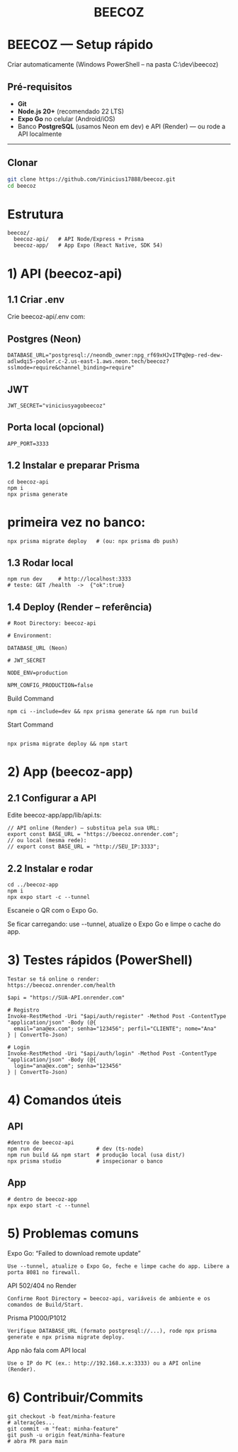 # <h1 align="center"> BEECOZ </h1>

# BEECOZ — Setup rápido
Criar automaticamente (Windows PowerShell – na pasta C:\dev\beecoz)

## Pré-requisitos
- **Git**
- **Node.js 20+** (recomendado 22 LTS)
- **Expo Go** no celular (Android/iOS)
- Banco **PostgreSQL** (usamos Neon em dev) e API (Render) — ou rode a API localmente

---

## Clonar
```bash
git clone https://github.com/Vinicius17888/beecoz.git
cd beecoz
```

# Estrutura
```
beecoz/
  beecoz-api/   # API Node/Express + Prisma
  beecoz-app/   # App Expo (React Native, SDK 54)
```


# 1) API (beecoz-api)
## 1.1 Criar .env

Crie beecoz-api/.env com:

## Postgres (Neon)
```
DATABASE_URL="postgresql://neondb_owner:npg_rf69xHJvITPq@ep-red-dew-adlwdqi5-pooler.c-2.us-east-1.aws.neon.tech/beecoz?sslmode=require&channel_binding=require"
```

## JWT
```
JWT_SECRET="viniciusyagobeecoz"
```

## Porta local (opcional)
```
APP_PORT=3333
```


## 1.2 Instalar e preparar Prisma
```
cd beecoz-api
npm i
npx prisma generate
```
# primeira vez no banco:
```
npx prisma migrate deploy   # (ou: npx prisma db push)
```
## 1.3 Rodar local
```
npm run dev     # http://localhost:3333
# teste: GET /health  ->  {"ok":true}
```

## 1.4 Deploy (Render – referência)
```
# Root Directory: beecoz-api

# Environment:

DATABASE_URL (Neon)

# JWT_SECRET

NODE_ENV=production

NPM_CONFIG_PRODUCTION=false
```
Build Command
```
npm ci --include=dev && npx prisma generate && npm run build

```
Start Command
```

npx prisma migrate deploy && npm start
```

# 2) App (beecoz-app)
## 2.1 Configurar a API
Edite beecoz-app/app/lib/api.ts:
```
// API online (Render) — substitua pela sua URL:
export const BASE_URL = "https://beecoz.onrender.com";
// ou local (mesma rede):
// export const BASE_URL = "http://SEU_IP:3333";
```

## 2.2 Instalar e rodar
```
cd ../beecoz-app
npm i
npx expo start -c --tunnel
```
Escaneie o QR com o Expo Go.

Se ficar carregando: use --tunnel, atualize o Expo Go e limpe o cache do app.

# 3) Testes rápidos (PowerShell)
```
Testar se tá online o render:
https://beecoz.onrender.com/health
```

```
$api = "https://SUA-API.onrender.com"

# Registro
Invoke-RestMethod -Uri "$api/auth/register" -Method Post -ContentType "application/json" -Body (@{
  email="ana@ex.com"; senha="123456"; perfil="CLIENTE"; nome="Ana"
} | ConvertTo-Json)

# Login
Invoke-RestMethod -Uri "$api/auth/login" -Method Post -ContentType "application/json" -Body (@{
  login="ana@ex.com"; senha="123456"
} | ConvertTo-Json)
```

# 4) Comandos úteis

## API

```
#dentro de beecoz-api
npm run dev                 # dev (ts-node)
npm run build && npm start  # produção local (usa dist/)
npx prisma studio           # inspecionar o banco
```

## App
```
# dentro de beecoz-app
npx expo start -c --tunnel
```

# 5) Problemas comuns

Expo Go: “Failed to download remote update”
```
Use --tunnel, atualize o Expo Go, feche e limpe cache do app. Libere a porta 8081 no firewall.
```

API 502/404 no Render
```
Confirme Root Directory = beecoz-api, variáveis de ambiente e os comandos de Build/Start.
```

Prisma P1000/P1012
```
Verifique DATABASE_URL (formato postgresql://...), rode npx prisma generate e npx prisma migrate deploy.
```

App não fala com API local
```
Use o IP do PC (ex.: http://192.168.x.x:3333) ou a API online (Render).
```

# 6) Contribuir/Commits
```
git checkout -b feat/minha-feature
# alterações...
git commit -m "feat: minha-feature"
git push -u origin feat/minha-feature
# abra PR para main
```



